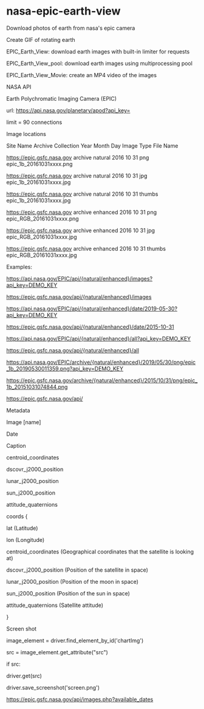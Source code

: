 # nasa-epic-earth-view
Download photos of earth from nasa's epic camera

Create GIF of rotating earth

EPIC_Earth_View: download earth images with built-in limiter for requests

EPIC_Earth_View_pool: download earth images using multiprocessing pool

EPIC_Earth_View_Movie: create an MP4 video of the images

NASA API

Earth Polychromatic Imaging Camera (EPIC)

url: https://api.nasa.gov/planetary/apod?api_key=

limit = 90 connections

Image locations

Site Name	                 Archive	Collection	 Year	Month	 Day	Image Type	 File Name

https://epic.gsfc.nasa.gov	archive	natural	    2016	10	    31	 png	        epic_1b_20161031xxxx.png

https://epic.gsfc.nasa.gov	archive	natural	    2016	10	    31	 jpg	        epic_1b_20161031xxxx.jpg

https://epic.gsfc.nasa.gov	archive	natural	    2016	10	    31	 thumbs	     epic_1b_20161031xxxx.jpg

https://epic.gsfc.nasa.gov	archive	enhanced	   2016	10	    31	 png	        epic_RGB_20161031xxxx.png

https://epic.gsfc.nasa.gov	archive	enhanced	   2016	10	    31	 jpg	        epic_RGB_20161031xxxx.jpg

https://epic.gsfc.nasa.gov	archive	enhanced	   2016	10	    31	 thumbs	     epic_RGB_20161031xxxx.jpg


Examples:

https://api.nasa.gov/EPIC/api/{natural/enhanced}/images?api_key=DEMO_KEY

https://epic.gsfc.nasa.gov/api/{natural/enhanced}/images

https://api.nasa.gov/EPIC/api/{natural/enhanced}/date/2019-05-30?api_key=DEMO_KEY

https://epic.gsfc.nasa.gov/api/{natural/enhanced}/date/2015-10-31

https://api.nasa.gov/EPIC/api/{natural/enhanced}/all?api_key=DEMO_KEY

https://epic.gsfc.nasa.gov/api/{natural/enhanced}/all

https://api.nasa.gov/EPIC/archive/{natural/enhanced}/2019/05/30/png/epic_1b_20190530011359.png?api_key=DEMO_KEY

https://epic.gsfc.nasa.gov/archive/{natural/enhanced}/2015/10/31/png/epic_1b_20151031074844.png

https://epic.gsfc.nasa.gov/api/

Metadata

Image [name]

Date

Caption

centroid_coordinates

dscovr_j2000_position

lunar_j2000_position

sun_j2000_position


attitude_quaternions

coords
{

lat (Latitude)

lon (Longitude)

centroid_coordinates (Geographical coordinates that the satellite is looking at)

dscovr_j2000_position (Position of the satellite in space)

lunar_j2000_position   (Position of the moon in space)

sun_j2000_position (Position of the sun in space)

attitude_quaternions   (Satellite attitude)

}

Screen shot

image_element = driver.find_element_by_id('chartImg')

src = image_element.get_attribute("src")

if src:

driver.get(src)

driver.save_screenshot('screen.png')

https://epic.gsfc.nasa.gov/api/images.php?available_dates
